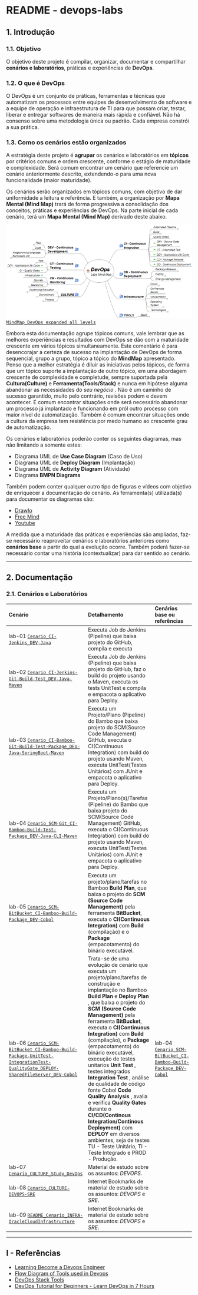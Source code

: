 # README - devops-labs

## 1. Introdução

### 1.1. Objetivo
O objetivo deste projeto é compilar, organizar, documentar e compartilhar __cenários e laboratórios__, práticas e experiências de **DevOps**.


### 1.2. O que é DevOps
O DevOps é um conjunto de práticas, ferramentas e técnicas que automatizam os processos entre equipes de desenvolvimento de software e a equipe de operação e infraestrutura de TI para que possam criar, testar, liberar e entregar softwares de maneira mais rápida e confiável. Não há consenso sobre uma metodologia única ou padrão. Cada empresa constrói a sua prática.


### 1.3. Como os cenários estão organizados
A estratégia deste projeto é __agrupar__ os cenários e laboratórios em __tópicos__ por critérios comuns e ordem crescente, conforme o estágio de maturidade e complexidade. Será comum encontrar um cenário que referencie um cenário anteriormente descrito, extendendo-o para uma nova funcionalidade (maior maturidade). 

Os cenários serão organizados em tópicos comuns, com objetivo de dar uniformidade a leitura e referência. E também, a organização por __Mapa Mental (Mind Map)__ trará de forma progressiva a consolidação dos conceitos, práticas e experiências de DevOps. Na parte inicial de cada cenário, terá um __Mapa Mental (Mind Map)__ derivado deste abaixo.

![MindMap DevOps](./md/mind-maps/MindMap%20DevOps.png)
[`MindMap DevOps expanded all levels`](./md/mind-maps/MindMap%20DevOps%20-%20all%20expanded.png)



Embora esta documentação agrupe tópicos comuns, vale lembrar que as melhores experiências e resultados com DevOps se dão com a maturidade crescente em vários tópicos simultaneamente. Este comentário é para desencorajar a certeza de sucesso na implantação de DevOps de forma sequencial, grupo a grupo, tópico a tópico do __MindMap__ apresentado. Penso que a melhor estratégia é diluir as iniciativas pelos tópicos, de forma que um tópico suporte a implantação de outro tópico, em uma abordagem crescente de complexidade e completude, sempre suportada pela __Cultura(Culture)__ e __Ferramenta(Tools/Stack)__ e nunca em hipótese alguma abandonar as necessidades do _seu negócio_ . Não é um caminho de sucesso garantido, muito pelo contrário, revisões podem e devem acontecer. É comum encontrar situações onde será necessário abandonar um processo já implantado e funcionando em pról outro processo com maior nível de automatização. Também é comum encontrar situações onde a cultura da empresa tem resistência por medo humano ao crescente grau de automatização.

Os cenários e laboratórios poderão conter os seguintes diagramas, mas não limitando a somente estes:

* Diagrama UML de __Use Case Diagram__ (Caso de Uso)
* Diagrama UML de __Deploy Diagram__ (Implantação)
* Diagrama UML de __Activity Diagram__ (Atividade)
* Diagrama __BMPN Diagrams__ 

Também podem conter qualquer outro tipo de figuras e vídeos com objetivo de enriquecer a documentação do cenário. As ferramenta(s) utilizada(s) para documentar os diagramas são:

* [DrawIo](https://www.draw.io/)
* [Free Mind](https://freemind.br.softonic.com/)
* [Youtube](https://youtube.com)

A medida que a maturidade das práticas e experiências são ampliadas, faz-se necessário reaproveitar cenários e laboratórios anteriores como __cenários base__ a partir do qual a evolução ocorre. Também poderá fazer-se necessário contar uma história (contextualizar) para dar sentido ao cenário.


---
## 2. Documentação

### 2.1. Cenários e Laboratórios


| Cenário     | Detalhamento                    | Cenários base ou referências    |
| :---------- | :------------------------------ | :------------------------------ |
| lab-01 [`Cenario_CI-Jenkins_DEV-Java`](./md/README_Cenario_SCM-Git_CI-Jenkins_DEV-Java.md) | Executa Job do Jenkins (Pipeline) que baixa projeto do GitHub, compila e executa | |
| lab-02 [`Cenario_CI-Jenkins-Git-Build-Test_DEV-Java-Maven`](./md/README_Cenario_SCM-Git_CI-Jenkins-Maven-Build-Test-Package_DEV-Java.md) | Executa Job do Jenkins (Pipeline) que baixa projeto do GitHub, faz o build do projeto usando o Maven, executa os tests UnitTest e compila e empacota o aplicativo para Deploy. | |
| lab-03 [`Cenario_CI-Bamboo-Git-Build-Test-Package_DEV-Java-SpringBoot-Maven`](./md/README_Cenario_SCM-Git_CI-Bamboo-Maven-Build-Test-Package_DEV-Java-SpringBoot.md) | Executa um Projeto/Plano (Pipeline) do Bambo que baixa projeto do SCM(Source Code Management) GitHub, executa o CI(Continuous Integration) com build do projeto usando Maven, executa UnitTest(Testes Unitários) com JUnit e empacota o aplicativo para Deploy. | |
| lab-04 [`Cenario_SCM-Git_CI-Bamboo-Build-Test-Package_DEV-Java-CLI-Maven`](./md/README_Cenario_SCM-Git_CI-Bamboo-Maven-Build-Test-Package_DEV-Java-Cli.md) | Executa um Projeto/Plano(s)/Tarefas (Pipeline) do Bambo que baixa projeto do SCM(Source Code Management)  GitHub, executa o CI(Continuous Integration) com build do projeto usando Maven, executa UnitTest(Testes Unitários) com JUnit e empacota o aplicativo para Deploy. | |
| lab-05 [`Cenario_SCM-BitBucket_CI-Bamboo-Build-Package_DEV-Cobol`](./md/README_Cenario_SCM-BitBucket_CI-Bamboo-Build-Package_DEV-Cobol.md) | Executa um projeto/plano/tarefas no Bamboo __Build Plan__, que baixa o projeto do __SCM (Source Code Management)__ pela ferramenta  __BitBucket__, executa o __CI(Continuous Integration)__ com __Build__ (compilação) e o __Package__ (empacotamento) do binário executável. | |
| lab-06 [`Cenario_SCM-BitBucket_CI-Bamboo-Build-Package-UnitTest-IntegrationTest-QualityGate_DEPLOY-SharedFileServer_DEV-Cobol`](./md/README_Cenario_SCM-BitBucket_CI-Bamboo-Build-Package-UnitTest-IntegrationTest-QualityGate_DEPLOY-SharedFileServer_DEV-Cobol.md)  | Trata-se de uma evolução de cenário que executa um projeto/plano/tarefas de construção e implantação no Bamboo __Build Plan__ e  __Deploy Plan__ , que baixa o projeto do __SCM (Source Code Management)__ pela ferramenta  __BitBucket__, executa o __CI(Continuous Integration)__ com __Build__ (compilação), o __Package__ (empacotamento) do binário executável, execução de testes unitarios __Unit Test__ , testes integrados __Integration Test__ , análise de qualidade de código fonte Cobol __Code Quality Analysis__ , avalia e verifica __Quality Gates__ durante o __CI/CD(Continous Integration/Continous Deployment)__ com __DEPLOY__ em diversos ambientes, seja de testes TU - Teste Unitário, TI - Teste Integrado e PROD - Produção. | lab-04 [`Cenario_SCM-BitBucket_CI-Bamboo-Build-Package_DEV-Cobol`](./md/README_Cenario_SCM-BitBucket_CI-Bamboo-Build-Package_DEV-Cobol.md) |
| lab-07 [`Cenario_CULTURE_Study_DevOps`](./md/README_Cenario_CULTURE_Study_DevOps.md)  | Material de estudo sobre os assuntos: *DEVOPS*. | |
| lab-08 [`Cenario_CULTURE-DEVOPS-SRE`](./md/README_Cenario_CULTURE-DEVOPS-SRE.md)  | Internet Bookmarks de material de estudo sobre os assuntos: *DEVOPS* e *SRE*. | |
| lab-09 [`README_Cenario_INFRA-OracleCloudInfrastructure`](./md/README_Cenario_INFRA-OracleCloudInfrastructure.md)  | Internet Bookmarks de material de estudo sobre os assuntos: *DEVOPS* e *SRE*. | |


---
## I - Referências

* [Learning Become a Devops Engineer](https://www.linkedin.com/learning/paths/become-a-devops-engineer)
* [Flow Diagram of Tools used in Devops](https://medium.com/devops-process-and-tools/flow-diagram-of-tools-used-in-devops-b8d9f944ef21)
* [DevOps Stack Tools](https://www.agilestacks.com/products/devops-stack)
* [DevOps Tutorial for Beginners - Learn DevOps in 7 Hours](https://www.youtube.com/watch?v=hQcFE0RD0cQ)
